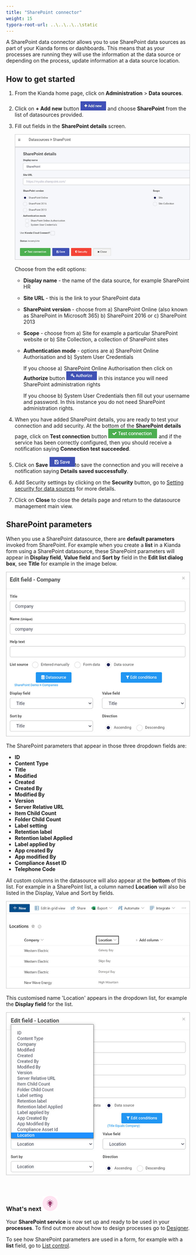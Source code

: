 ```yaml
---
title: "SharePoint connector"
weight: 15
typora-root-url: ..\..\..\..\static
---
```


A SharePoint data connector allows you to use SharePoint data sources as part of your Kianda forms or dashboards. This means that as your processes are running they will use the information at the data source or depending on the process, update information at a data source location. 



## How to get started

1. From the Kianda home page, click on **Administration** > **Data sources**.

2. Click on **+ Add new** button ![Add new data connector button](/images/addnew.png) and choose **SharePoint** from the list of datasources provided.

3. Fill out fields in the **SharePoint details** screen.

   ![Sharepoint datasources](/images/sharepoint-connector.jpg)

   Choose from the edit options:

   - **Display name** - the name of the data source, for example SharePoint HR

   - **Site URL** - this is the link to your SharePoint data 

   - **SharePoint version** - choose from a) SharePoint Online (also known as SharePoint in Microsoft 365) b) SharePoint 2016 or c) SharePoint 2013

   - **Scope** - choose from a) Site for example a particular SharePoint website or b) Site Collection, a collection of SharePoint sites

   - **Authentication mode** - options are a) SharePoint Online Authorisation and b) System User Credentials

     If you choose a) SharePoint Online Authorisation then click on **Authorize** button ![Authorize button](/images/authorize.png) in this instance you will need SharePoint administration rights

     If you choose b) System User Credentials then fill out your username and password. In this instance you do not need SharePoint administration rights.

4. When you have added SharePoint details, you are ready to test your connection and add security. At the bottom of the **SharePoint details** page, click on **Test connection** button ![Test connection for REST Service](/images/test-connection.jpg) and if the service has been correctly configured, then you should receive a notification saying **Connection test succeeded**.

5. Click on **Save** ![Save connection button](/images/save-connection.jpg)to save the connection and you will receive a notification saying **Details saved successfully**.

6. Add Security settings by clicking on the **Security** button, go to [Setting security for data sources](/docs/platform/connectors/#setting-security-for-data-sources) for more details.

7. Click on **Close** to close the details page and return to the datasource management main view.

   

## SharePoint parameters

When you use a SharePoint datasource, there are **default parameters** invoked from SharePoint. For example when you create a **list** in a Kianda form using a SharePoint datasource, these SharePoint parameters will appear in **Display field**, **Value field** and **Sort by** field in the **Edit list dialog box**, see **Title** for example in the image below.

![SharePoint parameters](/images/edit-list-params.jpg)

The SharePoint parameters that appear in those three dropdown fields are:

- **ID**
- **Content Type**
- **Title**
- **Modified**
- **Created**
- **Created By**
- **Modified By**
- **Version**
- **Server Relative URL**
- **Item Child Count**
- **Folder Child Count**
- **Label setting**
- **Retention label**
- **Retention label Applied**
- **Label applied by**
- **App created By**
- **App modified By**
- **Compliance Asset ID**
- **Telephone Code**

All custom columns in the datasource will also appear at the **bottom** of this list. For example in a SharePoint list, a column named **Location** will also be listed in the Display, Value and Sort by fields.

![SharePoint list example](/images/sharepoint-list-field.jpg)

This customised name 'Location' appears in the dropdown list, for example the **Display field** for the list.

![Customised column name example in SharePoint](/images/location-sharepoint-field.jpg)

​     

### What's next  ![Idea icon](/images/18.png) ###

Your **SharePoint service** is now set up and ready to be used in your **processes**. To find out more about how to design processes go to [Designer](/docs/platform/application-designer/designer/).

To see how SharePoint parameters are used in a form, for example with a **list** field, go to [List control](//docs/platform/controls/input/list/#how-to-get-started). 